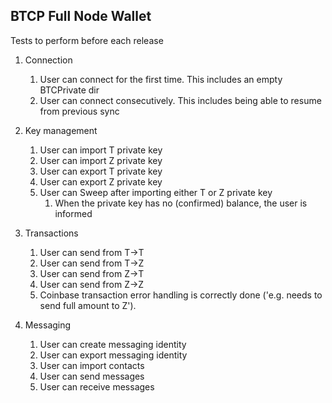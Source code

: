 ## BTCP Full Node Wallet

Tests to perform before each release

1. Connection
	1. User can connect for the first time. This includes an empty BTCPrivate dir
	2. User can connect consecutively. This includes being able to resume from previous sync

2. Key management
	1. User can import T private key
	2. User can import Z private key
	3. User can export T private key
	4. User can export Z private key
	5. User can Sweep after importing either T or Z private key
		1. When the private key has no (confirmed) balance, the user is informed

3. Transactions
	1. User can send from T->T
	2. User can send from T->Z
	3. User can send from Z->T
	4. User can send from Z->Z
	5. Coinbase transaction error handling is correctly done ('e.g. needs to send full amount to Z').

4. Messaging
	1. User can create messaging identity
	2. User can export messaging identity
	3. User can import contacts
	4. User can send messages
	5. User can receive messages